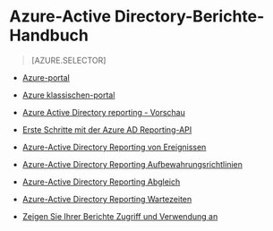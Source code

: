 <properties
   pageTitle="Azure-Active Directory-Berichte-Handbuch | Microsoft Azure"
   description="Eine Führungslinie, enthält alle Azure Active Directory Reporting Artikel"
   services="active-directory"
   documentationCenter=""
   authors="dhanyahk"
   manager="femila"
   editor=""/>

<tags
   ms.service="active-directory"
   ms.devlang="na"
   ms.topic="article"
   ms.tgt_pltfrm="na"
   ms.workload="identity"
   ms.date="10/24/2016"
   ms.author="femila"/>


# <a name="azure-active-directory-reporting-guide"></a>Azure-Active Directory-Berichte-Handbuch

> [AZURE.SELECTOR]
- [Azure-portal](active-directory-reporting-azure-portal.md)
- [Azure klassischen-portal](active-directory-reporting-guide.md)

 - [Azure Active Directory reporting - Vorschau](active-directory-reporting-azure-portal.md)
 - [Erste Schritte mit der Azure AD Reporting-API](active-directory-reporting-api-getting-started.md)
 - [Azure-Active Directory Reporting von Ereignissen](active-directory-reporting-audit-events.md)
 - [Azure-Active Directory Reporting Aufbewahrungsrichtlinien](active-directory-reporting-retention.md)
 - [Azure-Active Directory Reporting Abgleich](active-directory-reporting-backfill.md)
 - [Azure-Active Directory Reporting Wartezeiten](active-directory-reporting-latencies.md)
 - [Zeigen Sie Ihrer Berichte Zugriff und Verwendung an](active-directory-view-access-usage-reports.md)
